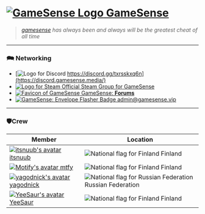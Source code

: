 # [![GameSense Logo](https://i.imgur.com/YD221yC.png) GameSense](https://gamesense.vip/)
> _[gamesense](https://gamesense.vip/) has always been and always will be the greatest cheat of all time_

-------------

### 🗪 Networking
+ [![Logo for Discord](https://i.ibb.co/7j29n15/Discord.png) https://discord.gg/txrsskxq6n](https://discord.gamesense.media/)
+ [![Logo for Steam](https://i.ibb.co/RPFZ8Jm/Steam.png) Official Steam Group for GameSense](https://steamcommunity.com/groups/gamesense_vip)
+ [![Favicon of GameSense](https://i.ibb.co/vmdvhZw/Game-Sense.png) GameSense: **Forums**](https://gamesense.vip/forums/)
+ [![GameSense: Envelope Flasher Badge](https://i.ibb.co/0qGFpCZ/d2558f69-6bb2-4786-9e3d-08300517e9e5.png) admin@gamesense.vip](mailto:admin@gamesense.vip)

-------------

### 🛡️Crew
| Member  | Location |
|---|---|
| [![itsnuub's avatar](https://i.ibb.co/pvYxd5K/itsnuub.jpg) itsnuub](https://github.com/itsnuub)  | ![National flag for Finland](https://i.ibb.co/zrt9YPP/Finland.png) Finland  |
| [![Motify's avatar](https://i.ibb.co/J3pZdmr/mtfy.png) mtfy](https://github.com/mtfy)  | ![National flag for Finland](https://i.ibb.co/zrt9YPP/Finland.png) Finland |
| [![yagodnick's avatar](https://i.ibb.co/fSzFKT2/yagodnick.png) yagodnick](https://github.com/yagodnick)  | ![National flag for Russian Federation](https://i.ibb.co/4V94Ksx/Russian-Federation.png) Russian Federation  |
| [![YeeSaur's avatar](https://i.ibb.co/SVW81V0/yeesaur.jpg) YeeSaur](https://github.com/yeesaur)  | ![National flag for Finland](https://i.ibb.co/zrt9YPP/Finland.png) Finland  |
